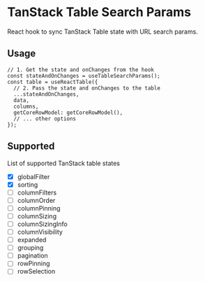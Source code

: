 # TanStack Table Search Params

React hook to sync TanStack Table state with URL search params.

## Usage

```tsx
// 1. Get the state and onChanges from the hook
const stateAndOnChanges = useTableSearchParams();
const table = useReactTable({
  // 2. Pass the state and onChanges to the table
  ...stateAndOnChanges,
  data,
  columns,
  getCoreRowModel: getCoreRowModel(),
  // ... other options
});
```

## Supported

List of supported TanStack table states

- [x] globalFilter
- [x] sorting
- [ ] columnFilters
- [ ] columnOrder
- [ ] columnPinning
- [ ] columnSizing
- [ ] columnSizingInfo
- [ ] columnVisibility
- [ ] expanded
- [ ] grouping
- [ ] pagination
- [ ] rowPinning
- [ ] rowSelection
